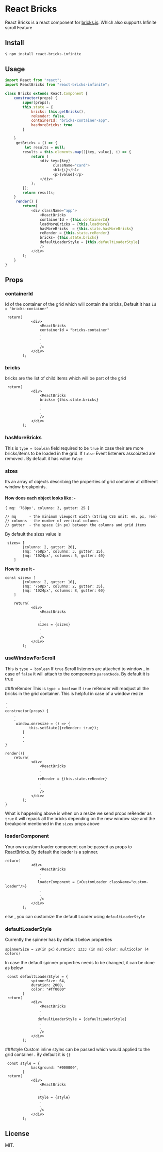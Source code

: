 React Bricks 
====================

React Bricks is a react component for [bricks.js](https://github.com/callmecavs/bricks.js). Which also supports Infinite scroll Feature

## Install

```bash
$ npm install react-bricks-infinite
```

## Usage

```js
import React from "react";
import ReactBricks from "react-bricks-infinite";

class Bricks extends React.Component {
    constructor(props) {
        super(props);
        this.state = {
            bricks: this.getBricks(),
            reRender: false,
            containerId: "bricks-container-app",
            hasMoreBricks: true
        }

    }
     getBricks = () => { 
         let results = null;
        results = this.elements.map(({key, value}, i) => {
            return (
                <div key={key}
                      className="card">
                      <h1>{i}</h1>
                      <p>{value}</p>
                </div>     
            );
        });
        return results;
    }
     render() {
        return(
            <div className="app">
                <ReactBricks
                containerId = {this.containerId}
                loadMoreBricks = {this.loadMore}
                hasMoreBricks  = {this.state.hasMoreBricks}
                reRender = {this.state.reRender}
                bricks= {this.state.bricks}
                defaultLoaderStyle = {this.defaultLoaderStyle}
                />
            </div>
        );
    }
}
```

## Props

### containerId

Id of the container of the grid which will contain the bricks, Default it has  `id = "bricks-container"`  

```es6
 return(
            <div>
                <ReactBricks
                containerId = "bricks-container"
                .
                .
                .
                />
            </div>
        );
 ```       

### bricks
   

bricks are the list of child items which will be part of the grid 


```es6
 return(
            <div>
                <ReactBricks
                bricks= {this.state.bricks}
                .
                .
                .
                />
            </div>
        );
 ``` 

### hasMoreBricks
 
 This is `type = boolean` field required to be `true` in case their are more bricks/items to be loaded in the grid.
 If `false` Event listeners asscoiated are removed . By default it has value `false`

### sizes
Its an array of objects describing the properties of grid container at different window breakpoints.

#### How does each object looks like :-

```es6
{ mq: '768px', columns: 3, gutter: 25 }

// mq      - the minimum viewport width (String CSS unit: em, px, rem)
// columns - the number of vertical columns
// gutter  - the space (in px) between the columns and grid items

```

By default the sizes value is 

```es6
 sizes= [
        {columns: 2, gutter: 20},
        {mq: '768px', columns: 3, gutter: 25},
        {mq: '1024px', columns: 5, gutter: 40}
    ] 
 ```

**How to use it -**

```es6
const sizes= [
        {columns: 2, gutter: 10},
        {mq: '768px', columns: 2, gutter: 35},
        {mq: '1024px', columns: 8, gutter: 60}
    ] 

    return(
            <div>
                <ReactBricks
                .
                .
               sizes = {sizes}
                .
                .
                />
            </div>
        );  
```
### useWindowForScroll
This is `type = boolean` If `true` Scroll listeners are attached to window , in case of `false` it will attach to the components `parentNode`.
By default it is true

###reRender
This is `type = boolean` If `true` reRender will readjust all the bricks in the grid container. This is helpful in case of a window resize 

```es6
.
.
constructor(props) {
    .
    .
     window.onresize = () => {
           this.setState({reRender: true});
        }
        .
        .
}

render(){
    return(
            <div>
                <ReactBricks
                .
                .
               reRender = {this.state.reRender}
                .
                .
                />
            </div>
        );   
}
```
What is happening above is when on a resize we send props reRender as `true` it will repack all the bricks depending on the new window size and the breakpoint mentioned in the `sizes` props above 
### loaderComponent

Your own custom loader component can be passed as props to ReactBricks. By default the loader  is a spinner.

```es6
return(
            <div>
                <ReactBricks
                .
                .
               loaderComponent = {<CustomLoader className="custom-loader"/>}
                .
                .
                />
            </div>
        );      
 ```       

else , you can customize the default Loader using `defaultLoaderStyle`

### defaultLoaderStyle
 
Currently the spinner has by default below properties 

`spinnerSize = 28(in px)`
`duration: 1333 (in ms)`
`color: multicolor (4 colors) `

In case the default spinner properties needs to be changed, it can be done as below 
```es6
 const defaultLoaderStyle = {
            spinnerSize: 64,
            duration: 2000,
            color: "#ff0000"
        }
 return(
            <div>
                <ReactBricks
                .
                .
               defaultLoaderStyle = {defaultLoaderStyle}
                .
                .
                />
            </div>
        );       
```        

###style
Custom inline styles can be passed which would applied to the grid container . By default it is `{}`

```es6
 const style = {
            background: "#000000",
        }
 return(
            <div>
                <ReactBricks
                .
                .
               style = {style}
                .
                .
                />
            </div>
        );       
```      

## License

MIT.

